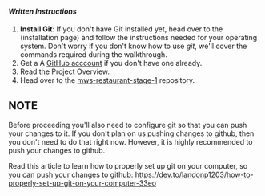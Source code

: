 #### _Written Instructions_

1. **Install Git**: If you don't have Git installed yet, head over to the (installation page) and follow the instructions needed for your operating system. Don't worry if you don't know how to use *git*, we'll cover the commands required during the walkthrough.
2. Get a A [GitHub acccount](https://github.com/) if you don't have one already.
3. Read the Project Overview.
4. Head over to the [mws-restaurant-stage-1](https://github.com/udacity/mws-restaurant-stage-1) repository.

## NOTE

Before proceeding you'll also need to configure git so that you can push your changes to it. If you don't plan on us pushing changes to github, then you don't need to do that right now.  However, it is highly recommended to push your changes to github.

Read this article to learn how to properly set up git on your computer, so you can push your changes to github: https://dev.to/landonp1203/how-to-properly-set-up-git-on-your-computer-33eo
